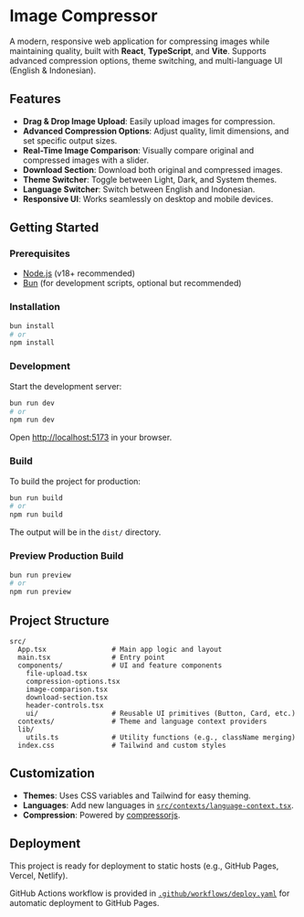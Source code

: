 # Image Compressor

A modern, responsive web application for compressing images while maintaining quality, built with **React**, **TypeScript**, and **Vite**. Supports advanced compression options, theme switching, and multi-language UI (English & Indonesian).

## Features

- **Drag & Drop Image Upload**: Easily upload images for compression.
- **Advanced Compression Options**: Adjust quality, limit dimensions, and set specific output sizes.
- **Real-Time Image Comparison**: Visually compare original and compressed images with a slider.
- **Download Section**: Download both original and compressed images.
- **Theme Switcher**: Toggle between Light, Dark, and System themes.
- **Language Switcher**: Switch between English and Indonesian.
- **Responsive UI**: Works seamlessly on desktop and mobile devices.

## Getting Started

### Prerequisites

- [Node.js](https://nodejs.org/) (v18+ recommended)
- [Bun](https://bun.sh/) (for development scripts, optional but recommended)

### Installation

```sh
bun install
# or
npm install
```

### Development

Start the development server:

```sh
bun run dev
# or
npm run dev
```

Open [http://localhost:5173](http://localhost:5173) in your browser.

### Build

To build the project for production:

```sh
bun run build
# or
npm run build
```

The output will be in the `dist/` directory.

### Preview Production Build

```sh
bun run preview
# or
npm run preview
```

## Project Structure

```
src/
  App.tsx                # Main app logic and layout
  main.tsx               # Entry point
  components/            # UI and feature components
    file-upload.tsx
    compression-options.tsx
    image-comparison.tsx
    download-section.tsx
    header-controls.tsx
    ui/                  # Reusable UI primitives (Button, Card, etc.)
  contexts/              # Theme and language context providers
  lib/
    utils.ts             # Utility functions (e.g., className merging)
  index.css              # Tailwind and custom styles
```

## Customization

- **Themes**: Uses CSS variables and Tailwind for easy theming.
- **Languages**: Add new languages in [`src/contexts/language-context.tsx`](src/contexts/language-context.tsx).
- **Compression**: Powered by [compressorjs](https://github.com/fengyuanchen/compressorjs).

## Deployment

This project is ready for deployment to static hosts (e.g., GitHub Pages, Vercel, Netlify).

GitHub Actions workflow is provided in [`.github/workflows/deploy.yaml`](.github/workflows/deploy.yaml) for automatic deployment to GitHub Pages.
